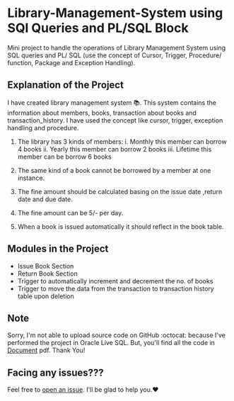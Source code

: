 # Library-Management-System using SQl Queries and PL/SQL Block
Mini project to handle the operations of Library Management System using SQL queries and PL/ SQL (use the concept of Cursor, Trigger, Procedure/ function, Package and Exception Handling).

## Explanation of the Project
I have created library management system 📚. This system contains the information about members, books, transaction about books and transaction_history. I have used the concept like cursor, trigger, exception handling and procedure.

1. The library has 3 kinds of members:
   i.   Monthly this member can borrow 4 books
   ii.  Yearly this member can borrow 2 books
   iii. Lifetime this member can be borrow 6 books

2. The same kind of a book cannot be borrowed by a member at one instance.

3. The fine amount should be calculated basing on the issue date ,return date and due date.

4. The fine amount can be 5/- per day.

5. When a book is issued automatically it should reflect in the book table.

## Modules in the Project
-   Issue Book Section
-   Return Book Section
-   Trigger to automatically increment and decrement the no. of books
-   Trigger to move the data from the transaction to transaction history table upon deletion

## Note
Sorry, I'm not able to upload source code on GitHub :octocat: because I've performed the project in Oracle Live SQL. But, you'll find all the code in [Document](https://github.com/iamdhrutipatel/Library-Management-System/blob/main/Library%20Management%20System.pdf) pdf.
Thank You!


## Facing any issues???
Feel free to [open an issue](https://github.com/iamdhrutipatel/Library-Management-System/issues/new?assignees=&labels=Query&title=Query). I'll be glad to help you.❤️

